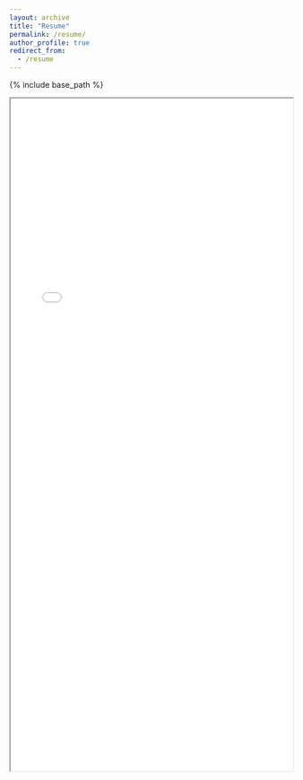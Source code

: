 ```yaml
---
layout: archive
title: "Resume"
permalink: /resume/
author_profile: true
redirect_from:
  - /resume
---
```


{% include base_path %}
<iframe src="/files/Resume_Anh_Vuong_10323.pdf" width="100%" height="1200px"> </iframe>

